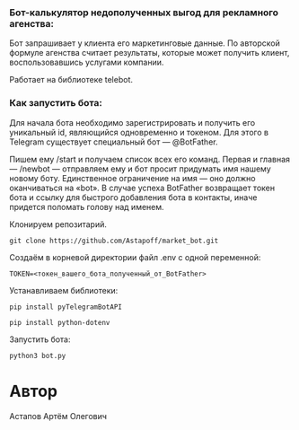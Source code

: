 ### Бот-калькулятор недополученных выгод для рекламного агенства:

Бот запрашивает у клиента его маркетинговые данные.
По авторской формуле агенства считает результаты, которые может получить клиент, воспользовавшись услугами компании.

Работает на библиотеке telebot.

### Как запустить бота:

Для начала бота необходимо зарегистрировать и получить его уникальный id, являющийся одновременно и токеном. 
Для этого в Telegram существует специальный бот — @BotFather.

Пишем ему /start и получаем список всех его команд.
Первая и главная — /newbot — отправляем ему и бот просит придумать имя нашему новому боту. Единственное ограничение на имя — оно должно оканчиваться на «bot». В случае успеха BotFather возвращает токен бота и ссылку для быстрого добавления бота в контакты, иначе придется поломать голову над именем.

Клонируем репозитарий.

```
git clone https://github.com/Astapoff/market_bot.git
```

Создаём в корневой директории файл .env с одной переменной:

```
TOKEN=<токен_вашего_бота_полученный_от_BotFather>
```

Устанавливаем библиотеки:

```
pip install pyTelegramBotAPI
```
```
pip install python-dotenv
```


Запустить бота:

```
python3 bot.py
```

# Автор
Астапов Артём Олегович
